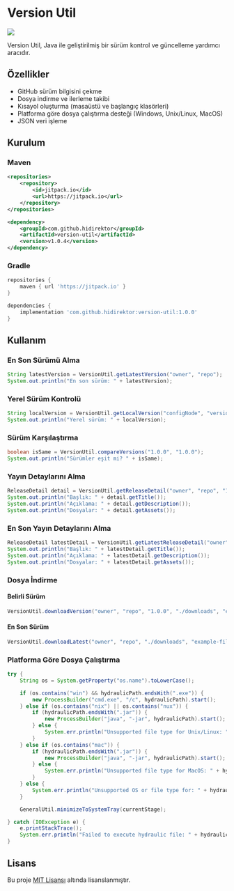 # Version Util

[![](https://jitpack.io/v/hidirektor/version-util.svg)](https://jitpack.io/#hidirektor/version-util)

Version Util, Java ile geliştirilmiş bir sürüm kontrol ve güncelleme yardımcı aracıdır.

## Özellikler
- GitHub sürüm bilgisini çekme
- Dosya indirme ve ilerleme takibi
- Kısayol oluşturma (masaüstü ve başlangıç klasörleri)
- Platforma göre dosya çalıştırma desteği (Windows, Unix/Linux, MacOS)
- JSON veri işleme

## Kurulum

### Maven

```xml
<repositories>
    <repository>
        <id>jitpack.io</id>
        <url>https://jitpack.io</url>
    </repository>
</repositories>

<dependency>
    <groupId>com.github.hidirektor</groupId>
    <artifactId>version-util</artifactId>
    <version>v1.0.4</version>
</dependency>
```

### Gradle

```groovy
repositories {
    maven { url 'https://jitpack.io' }
}

dependencies {
    implementation 'com.github.hidirektor:version-util:1.0.0'
}
```

## Kullanım

### En Son Sürümü Alma
```java
String latestVersion = VersionUtil.getLatestVersion("owner", "repo");
System.out.println("En son sürüm: " + latestVersion);
```

### Yerel Sürüm Kontrolü
```java
String localVersion = VersionUtil.getLocalVersion("configNode", "versionKey");
System.out.println("Yerel sürüm: " + localVersion);
```

### Sürüm Karşılaştırma
```java
boolean isSame = VersionUtil.compareVersions("1.0.0", "1.0.0");
System.out.println("Sürümler eşit mi? " + isSame);
```

### Yayın Detaylarını Alma
```java
ReleaseDetail detail = VersionUtil.getReleaseDetail("owner", "repo", "1.0.0");
System.out.println("Başlık: " + detail.getTitle());
System.out.println("Açıklama: " + detail.getDescription());
System.out.println("Dosyalar: " + detail.getAssets());
```

### En Son Yayın Detaylarını Alma
```java
ReleaseDetail latestDetail = VersionUtil.getLatestReleaseDetail("owner", "repo");
System.out.println("Başlık: " + latestDetail.getTitle());
System.out.println("Açıklama: " + latestDetail.getDescription());
System.out.println("Dosyalar: " + latestDetail.getAssets());
```

### Dosya İndirme
#### Belirli Sürüm
```java
VersionUtil.downloadVersion("owner", "repo", "1.0.0", "./downloads", "example-file.jar");
```

#### En Son Sürüm
```java
VersionUtil.downloadLatest("owner", "repo", "./downloads", "example-file.jar");
```

### Platforma Göre Dosya Çalıştırma
```java
try {
    String os = System.getProperty("os.name").toLowerCase();

    if (os.contains("win") && hydraulicPath.endsWith(".exe")) {
        new ProcessBuilder("cmd.exe", "/c", hydraulicPath).start();
    } else if (os.contains("nix") || os.contains("nux")) {
        if (hydraulicPath.endsWith(".jar")) {
            new ProcessBuilder("java", "-jar", hydraulicPath).start();
        } else {
            System.err.println("Unsupported file type for Unix/Linux: " + hydraulicPath);
        }
    } else if (os.contains("mac")) {
        if (hydraulicPath.endsWith(".jar")) {
            new ProcessBuilder("java", "-jar", hydraulicPath).start();
        } else {
            System.err.println("Unsupported file type for MacOS: " + hydraulicPath);
        }
    } else {
        System.err.println("Unsupported OS or file type for: " + hydraulicPath);
    }

    GeneralUtil.minimizeToSystemTray(currentStage);

} catch (IOException e) {
    e.printStackTrace();
    System.err.println("Failed to execute hydraulic file: " + hydraulicPath);
}
```

## Lisans
Bu proje [MIT Lisansı](LICENSE) altında lisanslanmıştır.